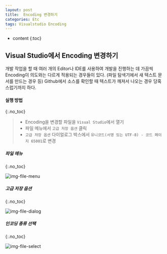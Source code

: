 ```yaml
---
layout: post
title:  Encoding 변경하기
categories: Etc
tags: Visualstudio Encoding
---
```


* content
{:toc}

## Visual Studio에서 Encoding 변경하기

개발 작업을 할 때 여러 개의 Editor나 IDE를 사용하여 개발을 진행하는 데 가끔씩 Encoding이
의도와는 다르게 적용되는 경우들이 있다. (파일 탐색기에서 새 텍스트 문서를 만드는 경우 등)
Github에서 소스를 확인할 때 텍스트가 깨져서 나오는 경우 당혹스럽기까지 하다.

#### 실행 방법
{:.no_toc}

> - Encoding을 변경할 파일을 `Visual Studio`에서 열기
> - 파일 메뉴에서 `고급 저장 옵션` 클릭
> - `고급 저장 옵션` 다이얼로그 박스에서 `유니코드(서명 있는 UTF-8) - 코드 페이지 65001`로 변경

##### 파일 메뉴
{:.no_toc}

![img-file-menu]

##### 고급 저장 옵션
{:.no_toc}

![img-file-dialog]

##### 인코딩 종류 선택
{:.no_toc}

![img-file-select]

[img-file-menu]: https://i.imgur.com/rjRhrZB.png "Menu"
[img-file-dialog]: https://i.imgur.com/zJkp2aw.png "Advanced Save Options"
[img-file-select]: https://i.imgur.com/jpvj4d1.png "Encoding"
